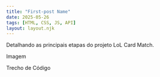 ```yaml
---
title: "First-post Name"
date: 2025-05-26
tags: [HTML, CSS, JS, API] 
layout: layout.njk
---
```


Detalhando as principais etapas do projeto LoL Card Match. 

Imagem

Trecho de Código

